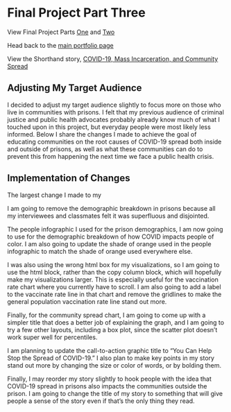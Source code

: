 # Final Project Part Three

View Final Project Parts [One](https://lzak88.github.io/zakalik-portfolio/final-project-part-1.html) and [Two](https://lzak88.github.io/zakalik-portfolio/final-project-part-2.html)

Head back to the [main portfolio page](https://lzak88.github.io/zakalik-portfolio/)

View the Shorthand story, [COVID-19, Mass Incarceration, and Community Spread](https://carnegiemellon.shorthandstories.com/mass-incarceration-and-the-covid-19-pandemic/index.html)

## Adjusting My Target Audience
I decided to adjust my target audience slightly to focus more on those who live in communities with prisons. I felt that my previous audience of criminal justice and public health advocates probably already know much of what I touched upon in this project, but everyday people were most likely less informed. Below I share the changes I made to achieve the goal of educating communities on the root causes of COVID-19 spread both inside and outside of prisons, as well as what these communities can do to prevent this from happening the next time we face a public health crisis.

## Implementation of Changes
The largest change I made to my 

I am going to remove the demographic breakdown in prisons because all my interviewees and classmates felt it was superfluous and disjointed.

The people infographic I used for the prison demographics, I am now going to use for the demographic breakdown of how COVID impacts people of color. I am also going to update the shade of orange used in the people infographic to match the shade of orange used everywhere else.

I was also using the wrong html box for my visualizations, so I am going to use the html block, rather than the copy column block, which will hopefully make my visualizations larger. This is especially useful for the vaccination rate chart where you currently have to scroll. I am also going to add a label to the vaccinate rate line in that chart and remove the gridlines to make the general population vaccination rate line stand out more.

Finally, for the community spread chart, I am going to come up with a simpler title that does a better job of explaining the graph, and I am going to try a few other layouts, including a box plot, since the scatter plot doesn’t work super well for percentiles.

I am planning to update the call-to-action graphic title to “You Can Help Stop the Spread of COVID-19.” I also plan to make key points in my story stand out more by changing the size or color of words, or by bolding them.

Finally, I may reorder my story slightly to hook people with the idea that COVID-19 spread in prisons also impacts the communities outside the prison. I am going to change the title of my story to something that will give people a sense of the story even if that’s the only thing they read.

